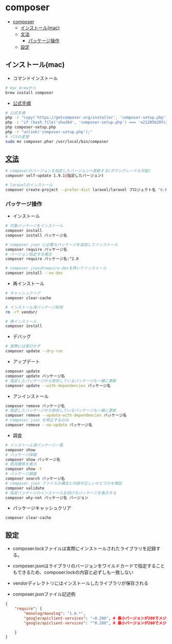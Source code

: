 # composer

- [composer](#composer)
  - [インストール(mac)](#インストールmac)
  - [文法](#文法)
    - [パッケージ操作](#パッケージ操作)
  - [設定](#設定)

## インストール(mac)

- コマンドインストール

```sh
# mac brewから
brew install composer
```

- [公式手順](https://getcomposer.org/download/)

```sh
# 公式手順
php -r "copy('https://getcomposer.org/installer', 'composer-setup.php');"
php -r "if (hash_file('sha384', 'composer-setup.php') === 'e21205b207c3ff031906575712edab6f13eb0b361f2085f1f1237b7126d785e826a450292b6cfd1d64d92e6563bbde02') { echo 'Installer verified'; } else { echo 'Installer corrupt'; unlink('composer-setup.php'); } echo PHP_EOL;"
php composer-setup.php
php -r "unlink('composer-setup.php');"
# パスの変更
sudo mv composer.phar /usr/local/bin/composer
```

## [文法](https://zenn.dev/hedrall/articles/251441f391990f)

```sh
# composerのバージョンを指定したバージョンへ更新する(ダウングレードも可能)
composer self-update 1.9.1(指定したバージョン)

# laravelのインストール
composer create-project --prefer-dist laravel/laravel プロジェクト名 "6.0.*(バージョン名)"
```

### パッケージ操作

- インストール

```sh
# 対象パッケージをインストール
composer install
composer install パッケージ名

# composer.json に必要なパッケージを追加してインストール
composer require パッケージ名
# バージョン指定する場合
composer require パッケージ名:^2.0

# composer.jsonのrequire-devを除いてインストール
composer install --no-dev
```

- 再インストール

```sh
# キャッシュクリア
composer clear-cache

# インストール済パッケージ削除
rm -rf vendor/

# 再インストール
composer install
```

- デバッグ

```sh
# 実際には実行せず
composer update --dry-run
```

- アップデート

```sh
composer update
composer update パッケージ名
# 指定したパッケージから依存しているパッケージも一緒に更新
composer update --with-dependencies パッケージ名
```

- アンインストール

```sh
composer remove パッケージ名
# 指定したパッケージから依存しているパッケージも一緒に更新
composer remove --update-with-dependencies パッケージ名
# composer.json を修正するのみ
composer remove --no-update パッケージ名
```

- 調査

```sh
# インストール済パッケージ一覧
composer show
# パッケージ詳細
composer show パッケージ名
# 依存関係を表示
composer show -t
# パッケージ調査
composer search パッケージ名
# composer.json ファイルの構文と内容が正しいかどうかを検証
composer validate
# 指定パッケージのインストールを妨げるパッケージを表示する
composer why-not パッケージ名 バージョン
```

- パッケージキャッシュクリア

```sh
composer clear-cache
```

## 設定

- composer.lockファイルは実際にインストールされたライブラリを記録する。
- composer.jsonはライブラリのバージョンをワイルドカードで指定することもできるため、composer.lockの内容と必ずしも一致しない
- vendorディレクトリにはインストールしたライブラリが保存される

- composer.jsonファイル記述例

```json
{
    "require": {
        "monolog/monolog": "1.0.*",
        "google/apiclient-services": "~0.200", # 最小バージョンが200でメジャーバージョンは同一という意味
        "google/apiclient-services": "^0.200", # 最小バージョンが200でメジャーバージョンは同一という意味

    }
}
```
